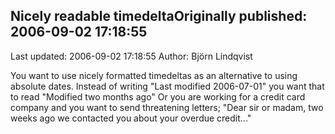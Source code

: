## Nicely readable timedeltaOriginally published: 2006-09-02 17:18:55 
Last updated: 2006-09-02 17:18:55 
Author: Björn Lindqvist 
 
You want to use nicely formatted timedeltas as an alternative to using absolute dates. Instead of writing "Last modified 2006-07-01" you want that to read "Modified two months ago" Or you are working for a credit card company and you want to send threatening letters; "Dear sir or madam, two weeks ago we contacted you about your overdue credit..."